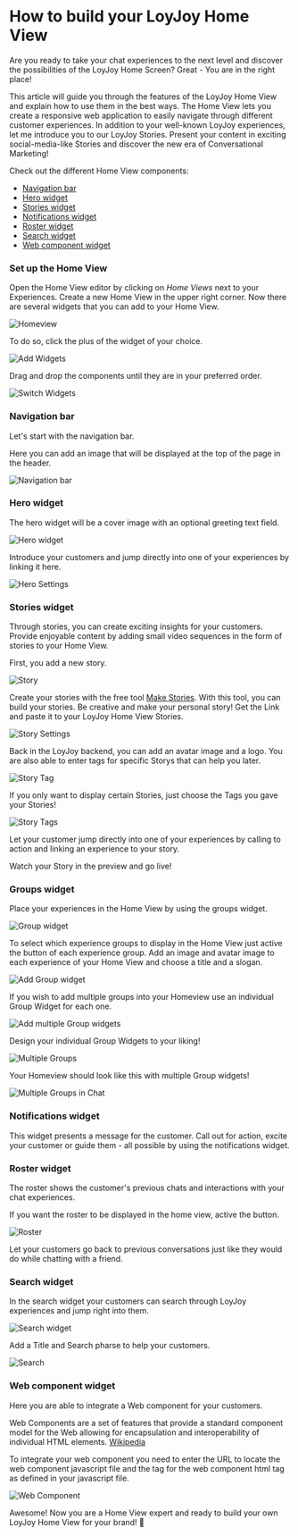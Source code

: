# How to build your LoyJoy Home View

Are you ready to take your chat experiences to the next level and discover the possibilities of the LoyJoy Home Screen? Great - You are in the right place!

This article will guide you through the features of the LoyJoy Home View and explain how to use them in the best ways. The Home View lets you create a responsive web application to easily navigate through different customer experiences. In addition to your well-known LoyJoy experiences, let me introduce you to our LoyJoy Stories. Present your content in exciting social-media-like Stories and discover the new era of Conversational Marketing!


Check out the different Home View components:

- [Navigation bar](#Navigation-bar)
- [Hero widget](#Hero-widget)
- [Stories widget](#Stories-widget)
- [Notifications widget](#Notifications-widget)
- [Roster widget](#Roster-widget)
- [Search widget](#Search-widget)
- [Web component widget](#Web-component-widget)


### Set up the Home View

Open the Home View editor by clicking on *Home Views* next to your Experiences. Create a new Home View in the upper right corner. Now there are several widgets that you can add to your Home View.

![Homeview](/experiences/homeview/Homeviews.png)

To do so, click the plus of the widget of your choice.

![Add Widgets](/experiences/homeview/Add_widget.gif)

Drag and drop the components until they are in your preferred order.

![Switch Widgets](/experiences/homeview/Switch_widget.gif)

### Navigation bar

Let's start with the navigation bar.

Here you can add an image that will be displayed at the top of the page in the header.

![Navigation bar](/experiences/homeview/Navigationbar.png)

### Hero widget

The hero widget will be a cover image with an optional greeting text field.

![Hero widget](/experiences/homeview/Hero_chat.png)

Introduce your customers and jump directly into one of your experiences by linking it here.

![Hero Settings](/experiences/homeview/Hero_widget.png)

### Stories widget

Through stories, you can create exciting insights for your customers. Provide enjoyable content by adding small video sequences in the form of stories to your Home View.

First, you add a new story.

![Story](/experiences/homeview/Story.gif)

Create your stories with the free tool [Make Stories](https://makestories.io/). With this tool, you can build your stories. Be creative and make your personal story! Get the Link and paste it to your LoyJoy Home View Stories.

![Story Settings](/experiences/homeview/Story_settings.png)

Back in the LoyJoy backend, you can add an avatar image and a logo. You are also able to enter tags for specific Storys that can help you later. 

![Story Tag](/experiences/homeview/Tags_story.gif)

If you only want to display certain Stories, just choose the Tags you gave your Stories!

![Story Tags](/experiences/homeview/Story_tags.png)

Let your customer jump directly into one of your experiences by calling to action and linking an experience to your story.

Watch your Story in the preview and go live!

### Groups widget

Place your experiences in the Home View by using the groups widget.

![Group widget](/experiences/homeview/Groupone.png)

To select which experience groups to display in the Home View just active the button of each experience group. Add an image and avatar image to each experience of your Home View and choose a title and a slogan.

![Add Group widget](/experiences/homeview/Add_Group.png)

If you wish to add multiple groups into your Homeview use an individual Group Widget for each one. 

![Add multiple Group widgets](/experiences/homeview/Group_Widget.png)

Design your individual Group Widgets to your liking! 

![Multiple Groups](/experiences/homeview/Grouptwo.png)

Your Homeview should look like this with multiple Group widgets!

![Multiple Groups in Chat](/experiences/homeview/Groups.png)

### Notifications widget

This widget presents a message for the customer. Call out for action, excite your customer or guide them - all possible by using the notifications widget.

### Roster widget

The roster shows the customer's previous chats and interactions with your chat experiences.

If you want the roster to be displayed in the home view, active the button.

![Roster](/experiences/homeview/Roster.gif)

Let your customers go back to previous conversations just like they would do while chatting with a friend.

### Search widget 

In the search widget your customers can search through LoyJoy experiences and jump right into them.

![Search widget](/experiences/homeview/Search_Chat.png)

Add a Title and Search pharse to help your customers. 

![Search](/experiences/homeview/Search_Widget.png)

### Web component widget 

Here you are able to integrate a Web component for your customers. 

Web Components are a set of features that provide a standard component model for the Web allowing for encapsulation and interoperability of individual HTML elements. [Wikipedia](https://en.wikipedia.org/wiki/Web_Components)

To integrate your web component you need to enter the URL to locate the web component javascript file and the tag  for the web component html tag as defined in your javascript file.

![Web Component](/experiences/experiences/Web_component.png)

Awesome! Now you are a Home View expert and ready to build your own LoyJoy Home View for your brand! :tada:
